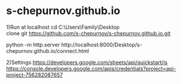 # s-chepurnov.github.io


1)Run at localhost
cd C:\Users\Family\Desktop\
clone git https://github.com/s-chepurnov/s-chepurnov.github.io.git

python -m http.server
http://localhost:8000/Desktop/s-chepurnov.github.io/connect.html

2)Settings
https://developers.google.com/sheets/api/quickstart/js
https://console.developers.google.com/apis/credentials?project=api-project-756282087657